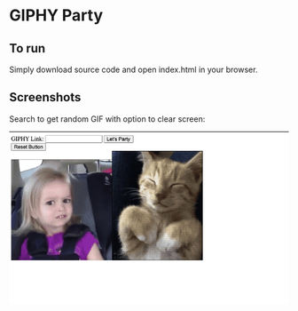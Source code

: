 # GIPHY Party

## To run

Simply download source code and open index.html in your browser.

## Screenshots

Search to get random GIF with option to clear screen:

![Get random GIFs.](images/screenshot.png)
